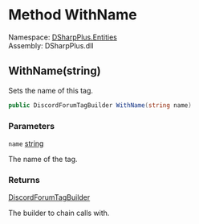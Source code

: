 # Method WithName

Namespace: [DSharpPlus.Entities](DSharpPlus.Entities.md)  
Assembly: DSharpPlus.dll

## <a id="DSharpPlus_Entities_DiscordForumTagBuilder_WithName_System_String_"></a>WithName\(string\)

Sets the name of this tag.

```csharp
public DiscordForumTagBuilder WithName(string name)
```

### Parameters

`name` [string](https://learn.microsoft.com/dotnet/api/system.string)

The name of the tag.

### Returns

[DiscordForumTagBuilder](DSharpPlus.Entities.DiscordForumTagBuilder.md)

The builder to chain calls with.

